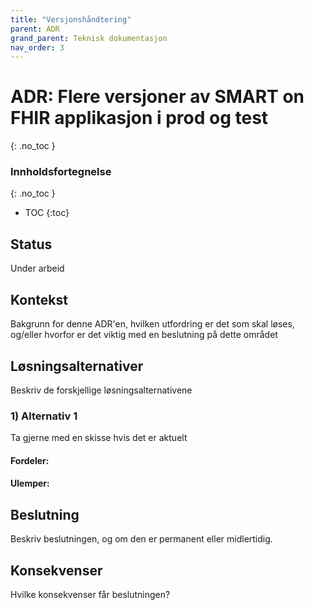 ```yaml
---
title: "Versjonshåndtering"
parent: ADR
grand_parent: Teknisk dokumentasjon
nav_order: 3
---
```

# ADR: Flere versjoner av SMART on FHIR applikasjon i prod og test
{: .no_toc }

### Innholdsfortegnelse
{: .no_toc }

- TOC
{:toc}

## Status

Under arbeid

## Kontekst

Bakgrunn for denne ADR'en, hvilken utfordring er det som skal løses, og/eller hvorfor er det viktig med en beslutning på
dette området

## Løsningsalternativer

Beskriv de forskjellige løsningsalternativene

### 1) Alternativ 1

Ta gjerne med en skisse hvis det er aktuelt

#### Fordeler:

#### Ulemper:

## Beslutning

Beskriv beslutningen, og om den er permanent eller midlertidig.

## Konsekvenser

Hvilke konsekvenser får beslutningen?
